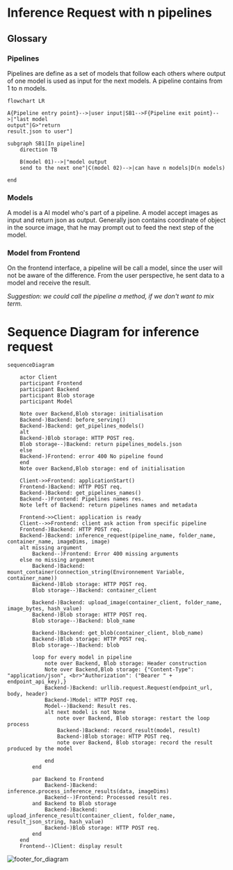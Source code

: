 # Inference Request with n pipelines

## Glossary

### Pipelines
Pipelines are define as a set of models that follow each others where output of
one model is used as input for the next models. A pipeline contains from 1 to n
models.

```mermaid
flowchart LR

A{Pipeline entry point}-->|user input|SB1-->F{Pipeline exit point}-->|"last model
output"|G>"return
result.json to user"]

subgraph SB1[In pipeline]
    direction TB

    B(model 01)-->|"model output
    send to the next one"|C(model 02)-->|can have n models|D(n models)

end
```

### Models
A model is a AI model who's part of a pipeline. A model accept images as input
and return json as output. Generally json contains coordinate of object in the
source image, that he may prompt out to feed the next step of the model.


### Model from Frontend
On the frontend interface, a pipeline will be call a model, since the user will
not be aware of the difference. From the user perspective, he sent data to a
model and receive the result.

*Suggestion: we could call the pipeline a method, if we don't want to mix term.*

# Sequence Diagram for inference request

```mermaid
sequenceDiagram

    actor Client
    participant Frontend
    participant Backend
    participant Blob storage
    participant Model

    Note over Backend,Blob storage: initialisation
    Backend-)Backend: before_serving()
    Backend-)Backend: get_pipelines_models()
    alt
    Backend-)Blob storage: HTTP POST req.
    Blob storage--)Backend: return pipelines_models.json
    else
    Backend-)Frontend: error 400 No pipeline found
    end
    Note over Backend,Blob storage: end of initialisation
   
    Client->>Frontend: applicationStart()
    Frontend-)Backend: HTTP POST req.
    Backend-)Backend: get_pipelines_names()
    Backend--)Frontend: Pipelines names res.
    Note left of Backend: return pipelines names and metadata

    Frontend->>Client: application is ready
    Client-->>Frontend: client ask action from specific pipeline
    Frontend-)Backend: HTTP POST req.
    Backend-)Backend: inference_request(pipeline_name, folder_name, container_name, imageDims, image)
    alt missing argument
        Backend--)Frontend: Error 400 missing arguments
    else no missing argument
        Backend-)Backend: mount_container(connection_string(Environnement Variable, container_name))
        Backend-)Blob storage: HTTP POST req.
        Blob storage--)Backend: container_client
        
        Backend-)Backend: upload_image(container_client, folder_name, image_bytes, hash_value)
        Backend-)Blob storage: HTTP POST req.
        Blob storage--)Backend: blob_name

        Backend-)Backend: get_blob(container_client, blob_name)
        Backend-)Blob storage: HTTP POST req.
        Blob storage--)Backend: blob

        loop for every model in pipeline
            note over Backend, Blob storage: Header construction
            Note over Backend,Blob storage: {"Content-Type": "application/json", <br>"Authorization": ("Bearer " + endpoint_api_key),}
            Backend-)Backend: urllib.request.Request(endpoint_url, body, header)
            Backend-)Model: HTTP POST req.
            Model--)Backend: Result res.
            alt next model is not None
                note over Backend, Blob storage: restart the loop process
                Backend-)Backend: record_result(model, result)
                Backend-)Blob storage: HTTP POST req.
                note over Backend, Blob storage: record the result produced by the model

            end
        end
        
        par Backend to Frontend
            Backend-)Backend: inference.process_inference_results(data, imageDims)
            Backend--)Frontend: Processed result res.
        and Backend to Blob storage
            Backend-)Backend: upload_inference_result(container_client, folder_name, result_json_string, hash_value)
            Backend-)Blob storage: HTTP POST req.
        end
    end
    Frontend--)Client: display result
```

![footer_for_diagram](https://github.com/ai-cfia/nachet-backend/assets/96267006/cf378d6f-5b20-4e1d-8665-2ba65ed54f8e)
